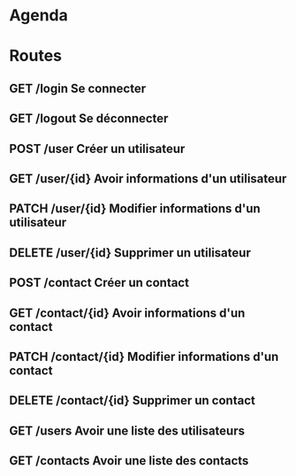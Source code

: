 # Agenda

# Routes

## GET	/login		Se connecter
## GET	/logout		Se déconnecter


## POST	/user		Créer un utilisateur
## GET 	/user/{id}	Avoir informations d'un utilisateur
## PATCH 	/user/{id}	Modifier informations d'un utilisateur
## DELETE 	/user/{id}	Supprimer un utilisateur

## POST	/contact	Créer un contact
## GET 	/contact/{id}	Avoir informations d'un contact
## PATCH 	/contact/{id}	Modifier informations d'un contact
## DELETE 	/contact/{id}	Supprimer un contact

## GET /users		Avoir une liste des utilisateurs
## GET /contacts		Avoir une liste des contacts

